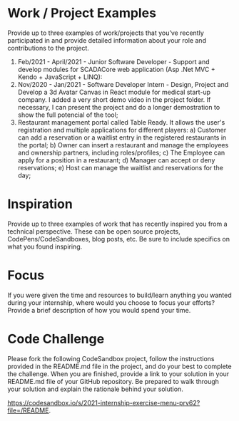 # Work / Project Examples
Provide up to three examples of work/projects that you’ve recently participated in and provide detailed information about your role and contributions to the project.
1. Feb/2021 - April/2021 - Junior Software Developer  - Support and develop modules for SCADACore web application (Asp .Net MVC + Kendo + JavaScript + LINQ):
2. Nov/2020 - Jan/2021 - Software Developer Intern - Design, Project and Develop a 3d Avatar Canvas in React module for medical start-up company. I added a very short demo video in the project folder. If necessary, I can present the project and do a longer demostration to show the full potencial of the tool;
3. Restaurant management portal called Table Ready. It allows the user's registration and multiple applications for different players: a) Customer can add a reservation or a waitlist entry in the registered restaurants in the portal; b) Owner can insert a restaurant and manage the employees and ownership partners, including roles/profiles; c) The Employee can apply for a position in a restaurant; d) Manager can accept or deny reservations; e) Host can manage the waitlist and reservations for the day;
 
# Inspiration
Provide up to three examples of work that has recently inspired you from a technical perspective. These can be open source projects, CodePens/CodeSandboxes, blog posts, etc. Be sure to include specifics on what you found inspiring.
 
# Focus
If you were given the time and resources to build/learn anything you wanted during your internship, where would you choose to focus your efforts? Provide a brief description of how you would spend your time.
 
# Code Challenge
Please fork the following CodeSandbox project, follow the instructions provided in the README.md file in the project, and do your best to complete the challenge. When you are finished, provide a link to your solution in your README.md file of your GitHub repository. Be prepared to walk through your solution and explain the rationale behind your solution.

 https://codesandbox.io/s/2021-internship-exercise-menu-prv62?file=/README.
